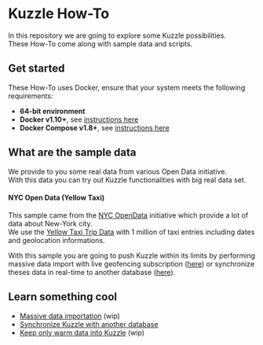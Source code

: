 # Kuzzle How-To

In this repository we are going to explore some Kuzzle possibilities.  
These How-To come along with sample data and scripts.  

## Get started

These How-To uses Docker, ensure that your system meets the following requirements:

- **64-bit environment**
- **Docker v1.10+**, see [instructions here](https://docs.docker.com/engine/installation/)
- **Docker Compose v1.8+**, see [instructions here](https://docs.docker.com/compose/install/)

## What are the sample data

We provide to you some real data from various Open Data initiative.  
With this data you can try out Kuzzle functionalities with big real data set.

#### NYC Open Data (Yellow Taxi)

This sample came from the [NYC OpenData](https://opendata.cityofnewyork.us/) initiative which provide a lot of data about New-York city.  
We use the [Yellow Taxi Trip Data](https://data.cityofnewyork.us/Transportation/2016-Yellow-Taxi-Trip-Data/k67s-dv2t) with 1 million of taxi entries including dates and geolocation informations.  

With this sample you are going to push Kuzzle within its limits by performing massive data import with live geofencing subscription ([here](massive-data-import/)) or synchronize theses data in real-time to another database ([here](sync-data-to-another-database/)).  

## Learn something cool

  - [Massive data importation](massive-data-import/) (wip)
  - [Synchronize Kuzzle with another database](sync-data-to-another-database/)
  - [Keep only warm data into Kuzzle](keep-only-warm-data/) (wip)
